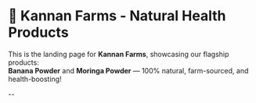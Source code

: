 # 🏡 Kannan Farms - Natural Health Products

This is the landing page for **Kannan Farms**, showcasing our flagship products:  
**Banana Powder** and **Moringa Powder** — 100% natural, farm-sourced, and health-boosting!

--
